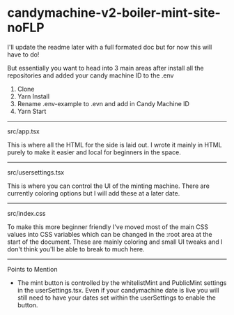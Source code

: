 # candymachine-v2-boiler-mint-site-noFLP

I'll update the readme later with a full formated doc but for now this will have to do!

But essentially you want to head into 3 main areas after install all the repositories and added your candy machine ID to the .env

1. Clone
2. Yarn Install
3. Rename .env-example to .evn and add in Candy Machine ID
4. Yarn Start

--------------------

src/app.tsx

This is where all the HTML for the side is laid out. I wrote it mainly in HTML purely to make it easier and local for beginners in the space.

--------------------

src/usersettings.tsx

This is where you can control the UI of the minting machine. There are currently coloring options but I will add these at a later date.

--------------------

src/index.css

To make this more beginner friendly I've moved most of the main CSS values into CSS variables which can be changed in the :root area at the start of the document. These are mainly coloring and small UI tweaks and I don't think you'll be able to break to much here.

--------------------

Points to Mention
* The mint button is controlled by the whitelistMint and PublicMint settings in the userSettings.tsx. Even if your candymachine date is live you will still need to have your dates set within the userSettings to enable the button.
